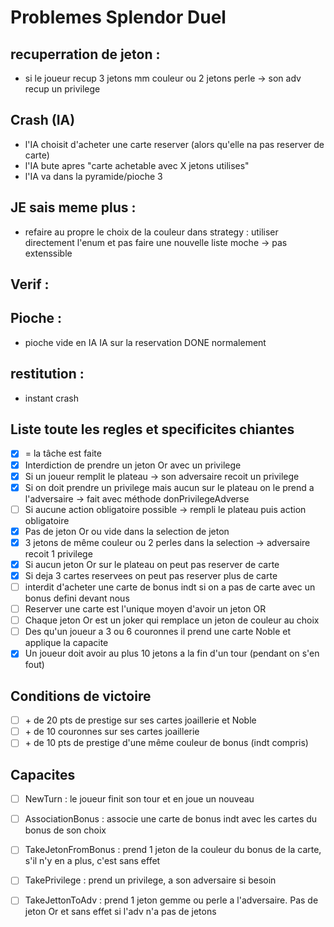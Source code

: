 # Problemes Splendor Duel

## recuperration de jeton :
* si le joueur recup 3 jetons mm couleur ou 2 jetons perle -> son adv recup un privilege

## Crash (IA)
* l'IA choisit d'acheter une carte reserver (alors qu'elle na pas reserver de carte)
* l'IA bute apres "carte achetable avec X jetons utilises"
* l'IA va dans la pyramide/pioche 3

## JE sais meme plus :
* refaire au propre le choix de la couleur dans strategy : utiliser directement l'enum et pas faire une nouvelle liste moche -> pas extenssible

## Verif :

## Pioche : 
* pioche vide en IA IA sur la reservation DONE normalement 

## restitution :
* instant crash

## Liste toute les regles et specificites chiantes
- [x] = la tâche est faite
- [x] Interdiction de prendre un jeton Or avec un privilege
- [x] Si un joueur remplit le plateau -> son adversaire recoit un privilege
- [x] Si on doit prendre un privilege mais aucun sur le plateau on le prend a l'adversaire -> fait avec méthode donPrivilegeAdverse
- [ ] Si aucune action obligatoire possible -> rempli le plateau puis action obligatoire
- [x] Pas de jeton Or ou vide dans la selection de jeton 
- [x] 3 jetons de même couleur ou 2 perles dans la selection -> adversaire recoit 1 privilege
- [x] Si aucun jeton Or sur le plateau on peut pas reserver de carte
- [x] Si deja 3 cartes reservees on peut pas reserver plus de carte
- [ ] interdit d'acheter une carte de bonus indt si on a pas de carte avec un bonus defini devant nous
- [ ] Reserver une carte est l'unique moyen d'avoir un jeton OR
- [ ] Chaque jeton Or est un joker qui remplace un jeton de couleur au choix
- [ ] Des qu'un joueur a 3 ou 6 couronnes il prend une carte Noble et applique la capacite
- [x] Un joueur doit avoir au plus 10 jetons a la fin d'un tour (pendant on s'en fout)

## Conditions de victoire
- [ ] \+ de 20 pts de prestige sur ses cartes joaillerie et Noble
- [ ] \+ de 10 couronnes sur ses cartes joaillerie
- [ ] \+ de 10 pts de prestige d'une même couleur de bonus (indt compris)

## Capacites
- [ ] NewTurn : le joueur finit son tour et en joue un nouveau
- [ ] AssociationBonus : associe une carte de bonus indt avec les cartes du bonus de son choix
- [ ] TakeJetonFromBonus : prend 1 jeton de la couleur du bonus de la carte, s'il n'y en a plus, c'est sans effet
- [ ] TakePrivilege : prend un privilege, a son adversaire si besoin
- [ ] TakeJettonToAdv : prend 1 jeton gemme ou perle a l'adversaire. Pas de jeton Or et sans effet si l'adv n'a pas de jetons

